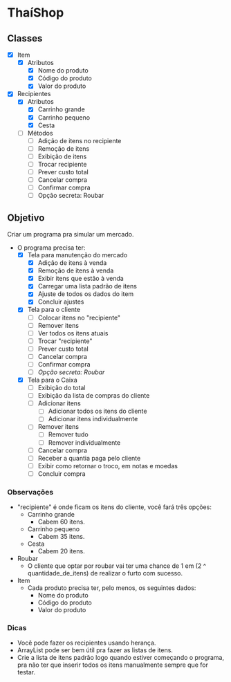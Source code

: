 # ThaíShop

## Classes

- [X] Item
  - [X] Atributos
    - [X] Nome do produto
    - [X] Código do produto
    - [X] Valor do produto
- [X] Recipientes
  - [X] Atributos
    - [X] Carrinho grande
    - [X] Carrinho pequeno
    - [X] Cesta
  - [ ] Métodos
    - [ ] Adição de itens no recipiente
    - [ ] Remoção de itens
    - [ ] Exibição de itens
    - [ ] Trocar recipiente
    - [ ] Prever custo total
    - [ ] Cancelar compra
    - [ ] Confirmar compra
    - [ ] Opção secreta: Roubar

## Objetivo

Criar um programa pra simular um mercado.

- O programa precisa ter:
  - [X] Tela para manutenção do mercado
    - [X] Adição de itens à venda
    - [X] Remoção de itens à venda
    - [X] Exibir itens que estão à venda
    - [X] Carregar uma lista padrão de itens
    - [X] Ajuste de todos os dados do item
    - [X] Concluir ajustes
  - [X] Tela para o cliente
    - [ ] Colocar itens no "recipiente"
    - [ ] Remover itens
    - [ ] Ver todos os itens atuais
    - [ ] Trocar "recipiente"
    - [ ] Prever custo total
    - [ ] Cancelar compra
    - [ ] Confirmar compra
    - [ ] *Opção secreta: Roubar*
  - [X] Tela para o Caixa
    - [ ] Exibição do total
    - [ ] Exibição da lista de compras do cliente
    - [ ] Adicionar itens
      - [ ] Adicionar todos os itens do cliente
      - [ ] Adicionar itens individualmente
    - [ ] Remover itens
      - [ ] Remover tudo
      - [ ] Remover individualmente
    - [ ] Cancelar compra
    - [ ] Receber a quantia paga pelo cliente
    - [ ] Exibir como retornar o troco, em notas e moedas
    - [ ] Concluir compra

### Observações

- "recipiente" é onde ficam os itens do cliente, você fará três opções:
  - Carrinho grande
    - Cabem 60 itens.
  - Carrinho pequeno
    - Cabem 35 itens.
  - Cesta
    - Cabem 20 itens.
- Roubar
  - O cliente que optar por roubar vai ter uma chance de 1 em (2 ^ quantidade_de_itens) de realizar o furto com sucesso.
- Item
  - Cada produto precisa ter, pelo menos, os seguintes dados:
    - Nome do produto
    - Código do produto
    - Valor do produto

### Dicas

- Você pode fazer os recipientes usando herança.
- ArrayList pode ser bem útil pra fazer as listas de itens.
- Crie a lista de itens padrão logo quando estiver começando o programa, pra não ter que inserir todos os itens manualmente sempre que for testar.